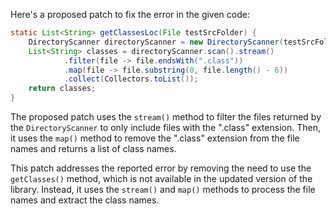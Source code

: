 Here's a proposed patch to fix the error in the given code:
```java
static List<String> getClassesLoc(File testSrcFolder) {
    DirectoryScanner directoryScanner = new DirectoryScanner(testSrcFolder, TestListResolver.getWildcard());
    List<String> classes = directoryScanner.scan().stream()
            .filter(file -> file.endsWith(".class"))
            .map(file -> file.substring(0, file.length() - 6))
            .collect(Collectors.toList());
    return classes;
}
```
The proposed patch uses the `stream()` method to filter the files returned by the `DirectoryScanner` to only include files with the ".class" extension. Then, it uses the `map()` method to remove the ".class" extension from the file names and returns a list of class names.

This patch addresses the reported error by removing the need to use the `getClasses()` method, which is not available in the updated version of the library. Instead, it uses the `stream()` and `map()` methods to process the file names and extract the class names.
